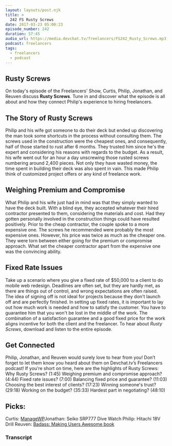 ```yaml
---
layout: layouts/post.njk
title: >
  242 FS Rusty Screws
date: 2017-03-23 05:00:23
episode_number: 242
duration: 57:45
audio_url: https://media.devchat.tv/freelancers/FS242_Rusty_Screws.mp3
podcast: freelancers
tags:
  - freelancers
  - podcast
---
```


## Rusty Screws

On today's episode of the Freelancers' Show, Curtis, Philip, Jonathan, and Reuven discuss **Rusty Screws**. Tune in and discover what the episode is all about and how they connect Philip's experience to hiring freelancers.

## The Story of Rusty Screws

Philip and his wife got someone to do their deck but ended up discovering the man took some shortcuts in the process without consulting them. The screws used in the construction were the cheapest ones, and consequently, half of those started to rust after 6 months. They trusted him since he's the expert&nbsp;and considering his reasons with regards to the budget. As a result, his wife went out for an hour a day unscrewing those rusted screws numbering around 2,400 pieces. Not only they have wasted money, the time spent in building their deck was also spent in vain. This made Philip think of customized project offers or any kind of freelance work.

## Weighing Premium and Compromise

What Philip and his wife just had in mind was that they simply wanted to have the deck built. With a blind eye, they accepted whatever their hired contractor presented to them, considering the materials and cost. Had they gotten personally involved in the construction things could have resulted positively. Prior to the cheap contractor, the couple spoke to a more expensive one. The screws he recommended were probably the most expensive ones. However, his price was twice as much as the cheaper one. They were torn between either going for the premium or compromise approach. What set the cheaper contractor apart from the expensive one was the convincing ability.

## Fixed Rate Issues

Take up a scenario where you give a fixed rate of \$50,000 to a client to do mobile web redesign. Deadlines are often set, but they are hardly met, as there are things out of control, and wrong expectations are often raised. The idea of signing off is not ideal for projects because they don't launch off and are perfectly finished. In setting up fixed rates, it is important to lay out how much work is needed and how to satisfy the customer. You have to guarantee him that you won't be lost in the middle of the work. The combination of a satisfaction guarantee and a good fixed price for the work aligns incentive for both the client and the freelancer. To hear about _Rusty Screws_, download and listen to the entire episode.

## Get Connected

Philip, Jonathan, and Reuven would surely love to hear from you! Don’t forget to let them know you heard about them on Devchat.tv’s Freelancers podcast! If you’re short on time, here are the highlights of Rusty Screws: Why Rusty Screws? (1:45) Weighing premium and compromise approach? (4:44) Fixed rate issues? (7:00) Balancing fixed price and guarantee? (11:03) Choosing the best interest of clients? (17:23) Winning someone's trust? (29:18) Working on the budget? (35:33) Hardest part in negotiating? (48:10)

## Picks:

Curtis:&nbsp;[ManageWP](https://managewp.com/)Jonathan: Seiko SRP777 Dive Watch Philip: Hitachi 18V Drill Reuven: [Badass: Making Users Awesome book](https://www.amazon.com/Badass-Making-Awesome-Kathy-Sierra/dp/1491919019)

### Transcript

